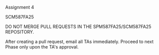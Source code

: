 Assignment 4

SCM587FA25

DO NOT MERGE PULL REQUESTS IN THE SPM587FA25/SCM587FA25 REPOSITORY.

After creating a pull request, email all TAs immediately. Proceed to next Phase only upon the TA's approval.

